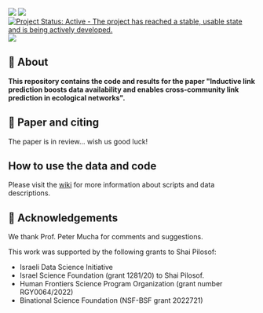 <!-- 
library(badger)
badger::badge_doi(doi = "XXXXXXX", color = 'orange')
badger::badge_lifecycle(stage = 'stable', color = 'green')
badger::badge_repostatus(status = 'Active')
badger::badge_custom(x = 'devtools installation', y = 'v2.0', color = 'yellow')
-->

[![](https://img.shields.io/badge/doi-10.1111/2041--210X.13569-orange.svg)](https://doi.org/10.1111/2041-210X.13569) [![](https://img.shields.io/badge/lifecycle-stable-green.svg)](https://lifecycle.r-lib.org/articles/stages.html#stable) [![Project Status: Active - The project has reached a stable, usable state and is being actively developed.](https://www.repostatus.org/badges/latest/active.svg)](https://www.repostatus.org/#active) ![](https://img.shields.io/badge/devtools%20installation-v2.0-yellow.svg)

## :wave: About
**This repository contains the code and results for the paper "Inductive link prediction boosts data availability and enables
cross-community link prediction in ecological networks".** 

## :page_facing_up: Paper and citing
The paper is in review... wish us good luck!

## How to use the data and code
Please visit the [wiki](https://github.com/Ecological-Complexity-Lab/eco_ILP/wiki) for more information about scripts and data descriptions.


## :green_heart: Acknowledgements
We thank Prof. Peter Mucha for comments and suggestions.

This work was supported by the following grants to Shai Pilosof:
* Israeli Data Science Initiative
* Israel Science Foundation (grant 1281/20) to Shai Pilosof.
* Human Frontiers Science Program Organization (grant number RGY0064/2022)
* Binational Science Foundation (NSF-BSF grant 2022721)

